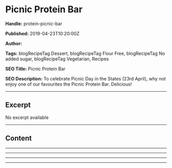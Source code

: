 # Picnic Protein Bar

**Handle:** protein-picnic-bar

**Published:** 2019-04-23T10:20:00Z

**Author:**  

**Tags:** blogRecipeTag Dessert, blogRecipeTag Flour Free, blogRecipeTag No added sugar, blogRecipeTag Vegetarian, Recipes

**SEO Title:** Picnic Protein Bar

**SEO Description:** To celebrate Picnic Day in the States (23rd April), why not enjoy one of our favourites the Picnic Protein Bar. Delicious!

---

## Excerpt

No excerpt available

---

## Content

---

---

---

---

